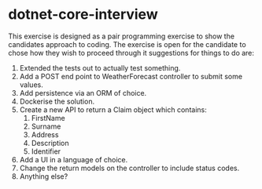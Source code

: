 # dotnet-core-interview

This exercise is designed as a pair programming exercise to show the candidates approach to coding. 
The exercise is open for the candidate to chose how they wish to proceed through it suggestions for things to do are:

1. Extended the tests out to actually test something.
2. Add a POST end point to WeatherForecast controller to submit some values. 
3. Add persistence via an ORM of choice.
4. Dockerise the solution. 
5. Create a new API to return a Claim object which contains: 
	1. FirstName
	2. Surname
	3. Address
	4. Description
	5. Identifier
6. Add a UI in a language of choice.
7. Change the return models on the controller to include status codes.
8. Anything else? 